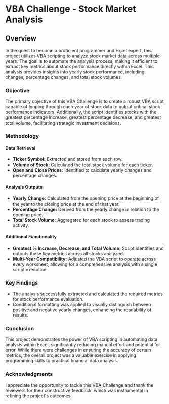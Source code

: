# VBA Challenge - Stock Market Analysis

## Overview

In the quest to become a proficient programmer and Excel expert, this project utilizes VBA scripting to analyze stock market data across multiple years. The goal is to automate the analysis process, making it efficient to extract key metrics about stock performance directly within Excel. This analysis provides insights into yearly stock performance, including changes, percentage changes, and total stock volumes.

### Objective

The primary objective of this VBA Challenge is to create a robust VBA script capable of looping through each year of stock data to output critical stock performance indicators. Additionally, the script identifies stocks with the greatest percentage increase, greatest percentage decrease, and greatest total volume, facilitating strategic investment decisions.

### Methodology

#### Data Retrieval

- **Ticker Symbol:** Extracted and stored from each row.
- **Volume of Stock:** Calculated the total stock volume for each ticker.
- **Open and Close Prices:** Identified to calculate yearly changes and percentage changes.

#### Analysis Outputs

- **Yearly Change:** Calculated from the opening price at the beginning of the year to the closing price at the end of that year.
- **Percentage Change:** Derived from the yearly change in relation to the opening price.
- **Total Stock Volume:** Aggregated for each stock to assess trading activity.

#### Additional Functionality

- **Greatest % Increase, Decrease, and Total Volume:** Script identifies and outputs these key metrics across all stocks analyzed.
- **Multi-Year Compatibility:** Adjusted the VBA script to operate across every worksheet, allowing for a comprehensive analysis with a single script execution.

### Key Findings

- The analysis successfully extracted and calculated the required metrics for stock performance evaluation.
- Conditional formatting was applied to visually distinguish between positive and negative yearly changes, enhancing the readability of results.


### Conclusion

This project demonstrates the power of VBA scripting in automating data analysis within Excel, significantly reducing manual effort and potential for error. While there were challenges in ensuring the accuracy of certain metrics, the overall project was a valuable exercise in applying programming skills to practical financial data analysis.

### Acknowledgments

I appreciate the opportunity to tackle this VBA Challenge and thank the reviewers for their constructive feedback, which was instrumental in refining the project's outcomes.
